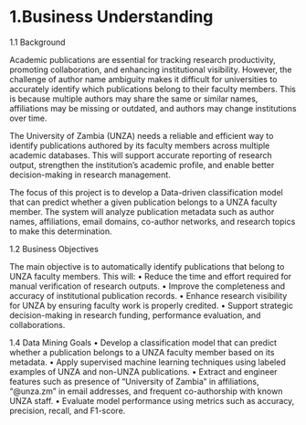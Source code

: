 # 1.Business Understanding

1.1 Background

Academic publications are essential for tracking research productivity, promoting collaboration, and enhancing institutional visibility. However, the challenge of author name ambiguity makes it difficult for universities to accurately identify which publications belong to their faculty members. This is because multiple authors may share the same or similar names, affiliations may be missing or outdated, and authors may change institutions over time.

The University of Zambia (UNZA) needs a reliable and efficient way to identify publications authored by its faculty members across multiple academic databases. This will support accurate reporting of research output, strengthen the institution’s academic profile, and enable better decision-making in research management.

The focus of this project is to develop a Data-driven classification model that can predict whether a given publication belongs to a UNZA faculty member. The system will analyze publication metadata such as author names, affiliations, email domains, co-author networks, and research topics to make this determination.

1.2 Business Objectives

The main objective is to automatically identify publications that belong to UNZA faculty members. This will:
•	Reduce the time and effort required for manual verification of research outputs.
•	Improve the completeness and accuracy of institutional publication records.
•	Enhance research visibility for UNZA by ensuring faculty work is properly credited.
•	Support strategic decision-making in research funding, performance evaluation, and collaborations.

1.4 Data Mining Goals
•	Develop a classification model that can predict whether a publication belongs to a UNZA faculty member based on its metadata.
•	Apply supervised machine learning techniques using labeled examples of UNZA and non-UNZA publications.
•	Extract and engineer features such as presence of “University of Zambia” in affiliations, “@unza.zm” in email addresses, and frequent co-authorship with known UNZA staff.
•	Evaluate model performance using metrics such as accuracy, precision, recall, and F1-score.
